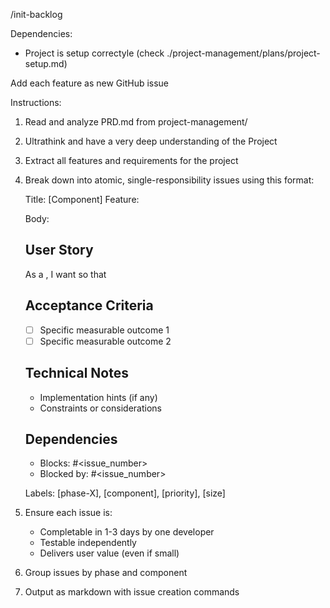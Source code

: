 /init-backlog

Dependencies:
- Project is setup correctyle (check ./project-management/plans/project-setup.md) 

Add each feature as new GitHub issue

Instructions:
1. Read and analyze PRD.md from project-management/
2. Ultrathink and have a very deep understanding of the Project
3. Extract all features and requirements for the project
4. Break down into atomic, single-responsibility issues using this format:

   Title: [Component] Feature: <concise description>
   
   Body:
   ## User Story
   As a <user type>, I want <feature> so that <benefit>
   
   ## Acceptance Criteria
   - [ ] Specific measurable outcome 1
   - [ ] Specific measurable outcome 2
   
   ## Technical Notes
   - Implementation hints (if any)
   - Constraints or considerations
   
   ## Dependencies
   - Blocks: #<issue_number>
   - Blocked by: #<issue_number>
   
   Labels: [phase-X], [component], [priority], [size]

4. Ensure each issue is:
   - Completable in 1-3 days by one developer
   - Testable independently
   - Delivers user value (even if small)
   
5. Group issues by phase and component
6. Output as markdown with issue creation commands
